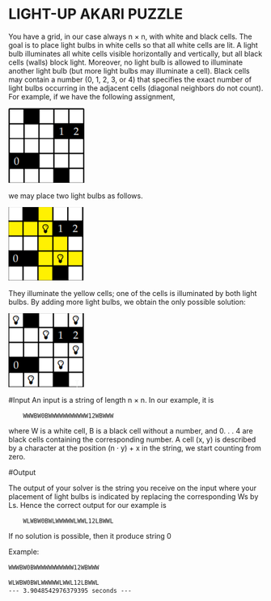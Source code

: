 # LIGHT-UP AKARI PUZZLE

You have a grid, in our case always n × n, with white and black cells. The
goal is to place light bulbs in white cells so that all white cells are lit. A light
bulb illuminates all white cells visible horizontally and vertically, but all black
cells (walls) block light. Moreover, no light bulb is allowed to illuminate another 
light bulb (but more light bulbs may illuminate a cell). Black cells may
contain a number (0, 1, 2, 3, or 4) that specifies the exact number of light bulbs
occurring in the adjacent cells (diagonal neighbors do not count).
For example, if we have the following assignment,

![img.png](img.png)

we may place two light bulbs as follows.

![img_1.png](img_1.png)

They illuminate the yellow cells; one of the cells is illuminated by both light
bulbs. By adding more light bulbs, we obtain the only possible solution:

![img_2.png](img_2.png)


#Input 
An input is a string of length n × n. In our example, it is

        WWWBW0BWWWWWWWWWWW12WBWWW

where W is a white cell, B is a black cell without a number, and 0. . . 4 are black
cells containing the corresponding number. 
A cell (x, y) is described by a character at the position (n · y) + x in the string, we start counting from zero.

#Output 

The output of your solver is the string you receive on the input where your
placement of light bulbs is indicated by replacing the corresponding Ws by Ls.
Hence the correct output for our example is

        WLWBW0BWLWWWWWLWWL12LBWWL

If no solution is possible, then it produce string
                    0

Example: 
```
WWWBW0BWWWWWWWWWWW12WBWWW
```

```
WLWBW0BWLWWWWWLWWL12LBWWL
--- 3.9048542976379395 seconds ---
```
